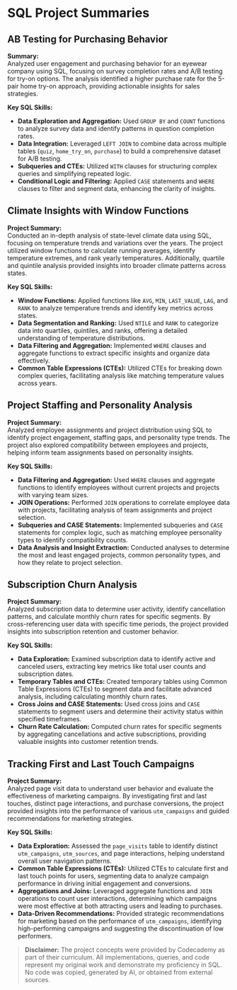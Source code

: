 # SQL Project Summaries

## AB Testing for Purchasing Behavior  
**Summary:**  
Analyzed user engagement and purchasing behavior for an eyewear company using SQL, focusing on survey completion rates and A/B testing for try-on options. The analysis identified a higher purchase rate for the 5-pair home try-on approach, providing actionable insights for sales strategies.

**Key SQL Skills:**
- **Data Exploration and Aggregation:** Used `GROUP BY` and `COUNT` functions to analyze survey data and identify patterns in question completion rates.
- **Data Integration:** Leveraged `LEFT JOIN` to combine data across multiple tables (`quiz`, `home_try_on`, `purchase`) to build a comprehensive dataset for A/B testing.
- **Subqueries and CTEs:** Utilized `WITH` clauses for structuring complex queries and simplifying repeated logic.
- **Conditional Logic and Filtering:** Applied `CASE` statements and `WHERE` clauses to filter and segment data, enhancing the clarity of insights.

## Climate Insights with Window Functions
**Project Summary:**  
Conducted an in-depth analysis of state-level climate data using SQL, focusing on temperature trends and variations over the years. The project utilized window functions to calculate running averages, identify temperature extremes, and rank yearly temperatures. Additionally, quartile and quintile analysis provided insights into broader climate patterns across states.

**Key SQL Skills:**
- **Window Functions:** Applied functions like `AVG`, `MIN`, `LAST_VALUE`, `LAG`, and `RANK` to analyze temperature trends and identify key metrics across states.
- **Data Segmentation and Ranking:** Used `NTILE` and `RANK` to categorize data into quartiles, quintiles, and ranks, offering a detailed understanding of temperature distributions.
- **Data Filtering and Aggregation:** Implemented `WHERE` clauses and aggregate functions to extract specific insights and organize data effectively.
- **Common Table Expressions (CTEs):** Utilized CTEs for breaking down complex queries, facilitating analysis like matching temperature values across years.

## Project Staffing and Personality Analysis
**Project Summary:**  
Analyzed employee assignments and project distribution using SQL to identify project engagement, staffing gaps, and personality type trends. The project also explored compatibility between employees and projects, helping inform team assignments based on personality insights.

**Key SQL Skills:**
- **Data Filtering and Aggregation:** Used `WHERE` clauses and aggregate functions to identify employees without current projects and projects with varying team sizes.
- **JOIN Operations:** Performed `JOIN` operations to correlate employee data with projects, facilitating analysis of team assignments and project selection.
- **Subqueries and CASE Statements:** Implemented subqueries and `CASE` statements for complex logic, such as matching employee personality types to identify compatibility counts.
- **Data Analysis and Insight Extraction:** Conducted analyses to determine the most and least engaged projects, common personality types, and how they relate to project selection.

## Subscription Churn Analysis
**Project Summary:**  
Analyzed subscription data to determine user activity, identify cancellation patterns, and calculate monthly churn rates for specific segments. By cross-referencing user data with specific time periods, the project provided insights into subscription retention and customer behavior.

**Key SQL Skills:**
- **Data Exploration:** Examined subscription data to identify active and canceled users, extracting key metrics like total user counts and subscription dates.
- **Temporary Tables and CTEs:** Created temporary tables using Common Table Expressions (CTEs) to segment data and facilitate advanced analysis, including calculating monthly churn rates.
- **Cross Joins and CASE Statements:** Used cross joins and `CASE` statements to segment users and determine their activity status within specified timeframes.
- **Churn Rate Calculation:** Computed churn rates for specific segments by aggregating cancellations and active subscriptions, providing valuable insights into customer retention trends.

## Tracking First and Last Touch Campaigns
**Project Summary:**  
Analyzed page visit data to understand user behavior and evaluate the effectiveness of marketing campaigns. By investigating first and last touches, distinct page interactions, and purchase conversions, the project provided insights into the performance of various `utm_campaigns` and guided recommendations for marketing strategies.

**Key SQL Skills:**
- **Data Exploration:** Assessed the `page_visits` table to identify distinct `utm_campaigns`, `utm_sources`, and page interactions, helping understand overall user navigation patterns.
- **Common Table Expressions (CTEs):** Utilized CTEs to calculate first and last touch points for users, segmenting data to analyze campaign performance in driving initial engagement and conversions.
- **Aggregations and Joins:** Leveraged aggregate functions and `JOIN` operations to count user interactions, determining which campaigns were most effective at both attracting users and leading to purchases.
- **Data-Driven Recommendations:** Provided strategic recommendations for marketing based on the performance of `utm_campaigns`, identifying high-performing campaigns and suggesting the discontinuation of low performers.

> **Disclaimer:** The project concepts were provided by Codecademy as part of their curriculum. All implementations, queries, and code represent my original work and demonstrate my proficiency in SQL. No code was copied, generated by AI, or obtained from external sources.
